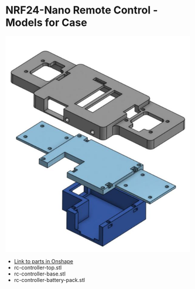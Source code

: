 # NRF24-Nano Remote Control - Models for Case

![remote control case model](rc_controller_case.JPG)

- [Link to parts in Onshape](https://cad.onshape.com/documents/9d71960b6e5c149a198c27f2/w/146e107cafbef4c897738c16/e/8c43065a2094c88414b2c86e?renderMode=0&uiState=687077bd8a143a5e0a52090e)
- rc-controller-top.stl 
- rc-controller-base.stl
- rc-controller-battery-pack.stl